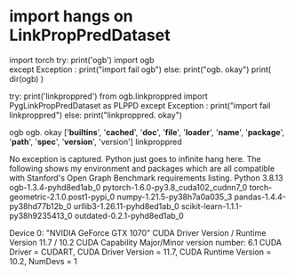 
# import hangs on LinkPropPredDataset

import torch
try:
    print('ogb')
    import ogb    
except Exception :
    print("import fail ogb")
else:
    print("ogb. okay")
print( dir(ogb) )

try:
    print('linkproppred')
    from ogb.linkproppred import PygLinkPropPredDataset as PLPPD
except Exception :
    print("import fail linkproppred")
else:
    print("linkproppred. okay")

ogb
ogb. okay
['__builtins__', '__cached__', '__doc__', '__file__', '__loader__', '__name__', '__package__', '__path__', '__spec__', '__version__', 'version']
linkproppred

No exception is captured. Python just goes to infinite hang here. The following shows my environment and packages which are all compatible with Stanford's Open Graph Benchmark requirements listing.
Python 3.8.13
ogb-1.3.4-pyhd8ed1ab_0
pytorch-1.6.0-py3.8_cuda102_cudnn7_0
torch-geometric-2.1.0.post1-pypi_0
numpy-1.21.5-py38h7a0a035_3
pandas-1.4.4-py38hd77b12b_0
urllib3-1.26.11-pyhd8ed1ab_0
scikit-learn-1.1.1-py38h9235413_0
outdated-0.2.1-pyhd8ed1ab_0


Device 0: "NVIDIA GeForce GTX 1070"
  CUDA Driver Version / Runtime Version          11.7 / 10.2
  CUDA Capability Major/Minor version number:    6.1
CUDA Driver = CUDART, CUDA Driver Version = 11.7, CUDA Runtime Version = 10.2, NumDevs = 1 


        
